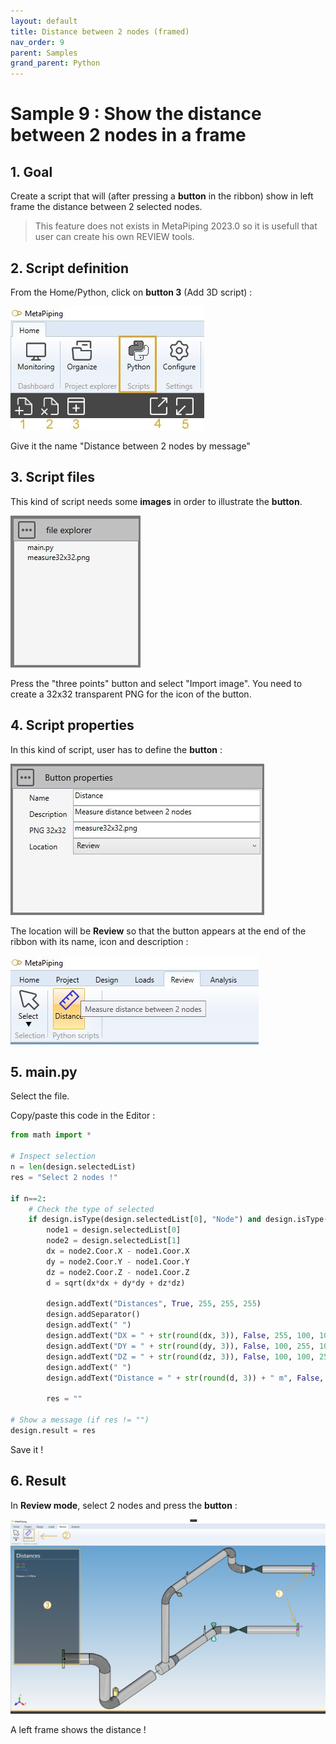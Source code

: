 ```yaml
---
layout: default
title: Distance between 2 nodes (framed)
nav_order: 9
parent: Samples
grand_parent: Python
---
```


# Sample 9 : Show the distance between 2 nodes in a frame

## 1. Goal

Create a script that will (after pressing a **button** in the ribbon) show in left frame the distance between 2 selected nodes.

>This feature does not exists in MetaPiping 2023.0 so it is usefull that user can create his own REVIEW tools.

## 2. Script definition

From the Home/Python, click on **button 3** (Add 3D script) :

![Image](../../Images/PythonMenu.jpg)

Give it the name "Distance between 2 nodes by message"

## 3. Script files

This kind of script needs some **images** in order to illustrate the **button**.

![Image](../../Images/PythonSample8_3.jpg)

Press the "three points" button and select "Import image". You need to create a 32x32 transparent PNG for the icon of the button.

## 4. Script properties

In this kind of script, user has to define the **button** :

![Image](../../Images/PythonSample8_4.jpg)

The location will be **Review** so that the button appears at the end of the ribbon with its name, icon and description :

![Image](../../Images/PythonSample8_1.jpg)

## 5. main.py

Select the file.

Copy/paste this code in the Editor :

```python
from math import *

# Inspect selection
n = len(design.selectedList)
res = "Select 2 nodes !"

if n==2:
    # Check the type of selected
    if design.isType(design.selectedList[0], "Node") and design.isType(design.selectedList[1], "Node"):
        node1 = design.selectedList[0]
        node2 = design.selectedList[1]
        dx = node2.Coor.X - node1.Coor.X
        dy = node2.Coor.Y - node1.Coor.Y
        dz = node2.Coor.Z - node1.Coor.Z
        d = sqrt(dx*dx + dy*dy + dz*dz)

        design.addText("Distances", True, 255, 255, 255)
        design.addSeparator()
        design.addText(" ")
        design.addText("DX = " + str(round(dx, 3)), False, 255, 100, 100)
        design.addText("DY = " + str(round(dy, 3)), False, 100, 255, 100)
        design.addText("DZ = " + str(round(dz, 3)), False, 100, 100, 255)
        design.addText(" ")
        design.addText("Distance = " + str(round(d, 3)) + " m", False, 255, 255, 255)
        
        res = ""

# Show a message (if res != "")
design.result = res

```

Save it !

## 6. Result

In **Review mode**, select 2 nodes and press the **button** :

![Image](../../Images/PythonSample9_1.jpg)

A left frame shows the distance !